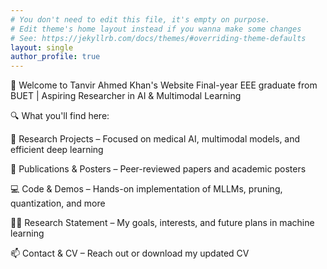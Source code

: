 ```yaml
---
# You don't need to edit this file, it's empty on purpose.
# Edit theme's home layout instead if you wanna make some changes
# See: https://jekyllrb.com/docs/themes/#overriding-theme-defaults
layout: single
author_profile: true
---
```

👋 Welcome to Tanvir Ahmed Khan's Website
Final-year EEE graduate from BUET | Aspiring Researcher in AI & Multimodal Learning

🔍 What you'll find here:

🧠 Research Projects – Focused on medical AI, multimodal models, and efficient deep learning

📄 Publications & Posters – Peer-reviewed papers and academic posters

💻 Code & Demos – Hands-on implementation of MLLMs, pruning, quantization, and more

🧑‍🔬 Research Statement – My goals, interests, and future plans in machine learning

📫 Contact & CV – Reach out or download my updated CV